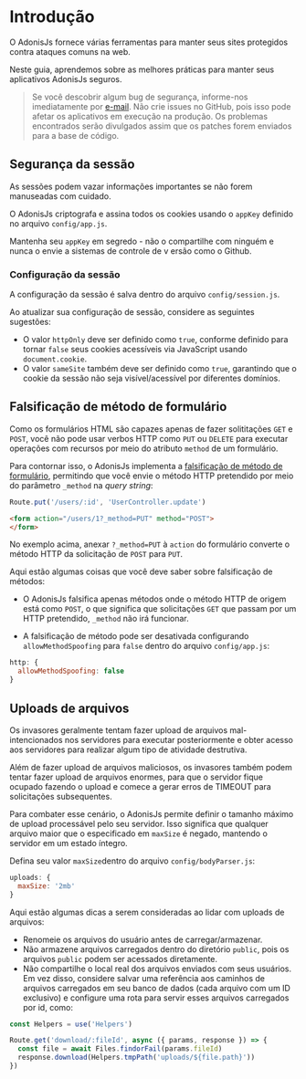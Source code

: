 # Introdução

O AdonisJs fornece várias ferramentas para manter seus sites protegidos contra ataques comuns na web.

Neste guia, aprendemos sobre as melhores práticas para manter seus aplicativos AdonisJs seguros.

> Se você descobrir algum bug de segurança, informe-nos imediatamente por [e-mail](virk@adonisjs.com). 
> Não crie issues no GitHub, pois isso pode afetar os aplicativos em execução na produção. Os problemas 
> encontrados serão divulgados assim que os patches forem enviados para a base de código.

## Segurança da sessão
As sessões podem vazar informações importantes se não forem manuseadas com cuidado.

O AdonisJs criptografa e assina todos os cookies usando o `appKey` definido no arquivo `config/app.js`.

Mantenha seu `appKey` em segredo - não o compartilhe com ninguém e nunca o envie a sistemas de controle de v
ersão como o Github.

### Configuração da sessão
A configuração da sessão é salva dentro do arquivo `config/session.js`.

Ao atualizar sua configuração de sessão, considere as seguintes sugestões:

+ O valor `httpOnly` deve ser definido como `true`, conforme definido para tornar `false` seus cookies acessíveis via JavaScript usando `document.cookie`.
+ O valor `sameSite` também deve ser definido como `true`, garantindo que o cookie da sessão não seja visível/acessível por diferentes domínios.

## Falsificação de método de formulário
Como os formulários HTML são capazes apenas de fazer solititações `GET` e `POST`, você não pode usar 
verbos HTTP como `PUT` ou `DELETE` para executar operações com recursos por meio do atributo `method` de um formulário.

Para contornar isso, o AdonisJs implementa a [falsificação de método de formulário](https://github.com/tavaresgerson/adonisdocbr/blob/master/doc/basics/request.md#m%C3%A9todo-de-falsifica%C3%A7%C3%A3o), permitindo que você envie o método 
HTTP pretendido por meio do parâmetro `_method` na *query string*:

``` js
Route.put('/users/:id', 'UserController.update')
```

``` html
<form action="/users/1?_method=PUT" method="POST">
</form>
```

No exemplo acima, anexar `?_method=PUT` à `action` do formulário converte o método HTTP da 
solicitação de `POST` para `PUT`.

Aqui estão algumas coisas que você deve saber sobre falsificação de métodos:

+ O AdonisJs falsifica apenas métodos onde o método HTTP de origem está como `POST`, o que significa que solicitações `GET` que passam por um HTTP pretendido, `_method` não irá funcionar.

+ A falsificação de método pode ser desativada configurando `allowMethodSpoofing` para `false` dentro do
arquivo `config/app.js`:

``` js
http: {
  allowMethodSpoofing: false
}
```

## Uploads de arquivos
Os invasores geralmente tentam fazer upload de arquivos mal-intencionados nos servidores para executar 
posteriormente e obter acesso aos servidores para realizar algum tipo de atividade destrutiva.

Além de fazer upload de arquivos maliciosos, os invasores também podem tentar fazer upload de arquivos 
enormes, para que o servidor fique ocupado fazendo o upload e comece a gerar erros de TIMEOUT para 
solicitações subsequentes.

Para combater esse cenário, o AdonisJs permite definir o tamanho máximo de upload processável pelo seu 
servidor. Isso significa que qualquer arquivo maior que o especificado em `maxSize` é negado, mantendo o 
servidor em um estado íntegro.

Defina seu valor `maxSize`dentro do arquivo `config/bodyParser.js`:

``` js
uploads: {
  maxSize: '2mb'
}
```

Aqui estão algumas dicas a serem consideradas ao lidar com uploads de arquivos:

+ Renomeie os arquivos do usuário antes de carregar/armazenar.
+ Não armazene arquivos carregados dentro do diretório `public`, pois os arquivos `public` podem ser acessados diretamente.
+ Não compartilhe o local real dos arquivos enviados com seus usuários. Em vez disso, considere salvar uma referência aos caminhos de arquivos carregados em seu banco de dados (cada arquivo com um ID exclusivo) e configure uma rota para servir esses arquivos carregados por id, como:

``` js
const Helpers = use('Helpers')

Route.get('download/:fileId', async ({ params, response }) => {
  const file = await Files.findorFail(params.fileId)
  response.download(Helpers.tmpPath('uploads/${file.path}'))
})
```
